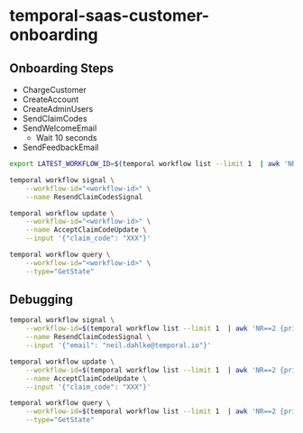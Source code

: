 # temporal-saas-customer-onboarding

## Onboarding Steps

- ChargeCustomer
- CreateAccount
- CreateAdminUsers
- SendClaimCodes
- SendWelcomeEmail
  - Wait 10 seconds
- SendFeedbackEmail

```bash
export LATEST_WORKFLOW_ID=$(temporal workflow list --limit 1  | awk 'NR==2 {print $2}')

temporal workflow signal \
    --workflow-id="<workflow-id>" \
    --name ResendClaimCodesSignal

temporal workflow update \
    --workflow-id="<workflow-id>" \
    --name AcceptClaimCodeUpdate \
    --input '{"claim_code": "XXX"}'

temporal workflow query \
    --workflow-id="<workflow-id>" \
    --type="GetState"
```

## Debugging

```bash
temporal workflow signal \
    --workflow-id=$(temporal workflow list --limit 1  | awk 'NR==2 {print $2}') \
    --name ResendClaimCodesSignal \
    --input '{"email": "neil.dahlke@temporal.io"}'

temporal workflow update \
    --workflow-id=$(temporal workflow list --limit 1  | awk 'NR==2 {print $2}') \
    --name AcceptClaimCodeUpdate \
    --input '{"claim_code": "XXX"}'

temporal workflow query \
    --workflow-id=$(temporal workflow list --limit 1  | awk 'NR==2 {print $2}') \
    --type="GetState"
```
